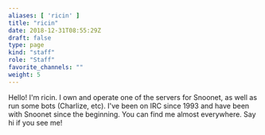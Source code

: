 ```yaml
---
aliases: [ 'ricin' ]
title: "ricin"
date: 2018-12-31T08:55:29Z
draft: false
type: page
kind: "staff"
role: "Staff"
favorite_channels: ""
weight: 5
---
```


Hello! I'm ricin. I own and operate one of the servers for Snoonet, as well as run some bots (Charlize, etc). I've been on IRC since 1993 and have been with Snoonet since the beginning. You can find me almost everywhere. Say hi if you see me!
